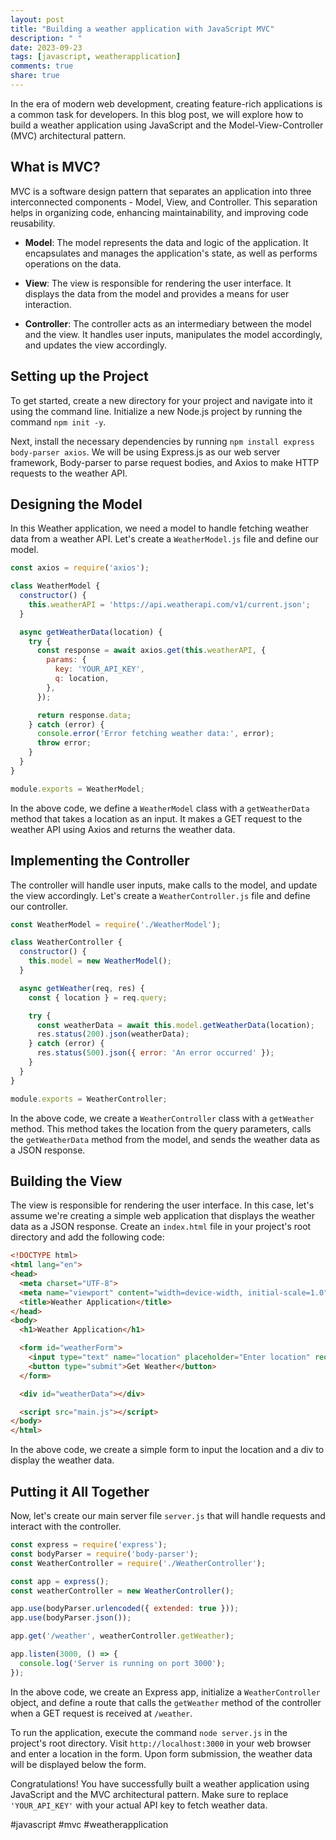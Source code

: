 ```yaml
---
layout: post
title: "Building a weather application with JavaScript MVC"
description: " "
date: 2023-09-23
tags: [javascript, weatherapplication]
comments: true
share: true
---
```


In the era of modern web development, creating feature-rich applications is a common task for developers. In this blog post, we will explore how to build a weather application using JavaScript and the Model-View-Controller (MVC) architectural pattern.

## What is MVC?

MVC is a software design pattern that separates an application into three interconnected components - Model, View, and Controller. This separation helps in organizing code, enhancing maintainability, and improving code reusability.

- **Model**: The model represents the data and logic of the application. It encapsulates and manages the application's state, as well as performs operations on the data.

- **View**: The view is responsible for rendering the user interface. It displays the data from the model and provides a means for user interaction.

- **Controller**: The controller acts as an intermediary between the model and the view. It handles user inputs, manipulates the model accordingly, and updates the view accordingly.

## Setting up the Project

To get started, create a new directory for your project and navigate into it using the command line. Initialize a new Node.js project by running the command `npm init -y`.

Next, install the necessary dependencies by running `npm install express body-parser axios`. We will be using Express.js as our web server framework, Body-parser to parse request bodies, and Axios to make HTTP requests to the weather API.

## Designing the Model

In this Weather application, we need a model to handle fetching weather data from a weather API. Let's create a `WeatherModel.js` file and define our model.

```javascript
const axios = require('axios');

class WeatherModel {
  constructor() {
    this.weatherAPI = 'https://api.weatherapi.com/v1/current.json';
  }

  async getWeatherData(location) {
    try {
      const response = await axios.get(this.weatherAPI, {
        params: {
          key: 'YOUR_API_KEY',
          q: location,
        },
      });

      return response.data;
    } catch (error) {
      console.error('Error fetching weather data:', error);
      throw error;
    }
  }
}

module.exports = WeatherModel;
```

In the above code, we define a `WeatherModel` class with a `getWeatherData` method that takes a location as an input. It makes a GET request to the weather API using Axios and returns the weather data.

## Implementing the Controller

The controller will handle user inputs, make calls to the model, and update the view accordingly. Let's create a `WeatherController.js` file and define our controller.

```javascript
const WeatherModel = require('./WeatherModel');

class WeatherController {
  constructor() {
    this.model = new WeatherModel();
  }

  async getWeather(req, res) {
    const { location } = req.query;

    try {
      const weatherData = await this.model.getWeatherData(location);
      res.status(200).json(weatherData);
    } catch (error) {
      res.status(500).json({ error: 'An error occurred' });
    }
  }
}

module.exports = WeatherController;
```

In the above code, we create a `WeatherController` class with a `getWeather` method. This method takes the location from the query parameters, calls the `getWeatherData` method from the model, and sends the weather data as a JSON response.

## Building the View

The view is responsible for rendering the user interface. In this case, let's assume we're creating a simple web application that displays the weather data as a JSON response. Create an `index.html` file in your project's root directory and add the following code:

```html
<!DOCTYPE html>
<html lang="en">
<head>
  <meta charset="UTF-8">
  <meta name="viewport" content="width=device-width, initial-scale=1.0">
  <title>Weather Application</title>
</head>
<body>
  <h1>Weather Application</h1>

  <form id="weatherForm">
    <input type="text" name="location" placeholder="Enter location" required>
    <button type="submit">Get Weather</button>
  </form>

  <div id="weatherData"></div>

  <script src="main.js"></script>
</body>
</html>
```

In the above code, we create a simple form to input the location and a div to display the weather data.

## Putting it All Together

Now, let's create our main server file `server.js` that will handle requests and interact with the controller.

```javascript
const express = require('express');
const bodyParser = require('body-parser');
const WeatherController = require('./WeatherController');

const app = express();
const weatherController = new WeatherController();

app.use(bodyParser.urlencoded({ extended: true }));
app.use(bodyParser.json());

app.get('/weather', weatherController.getWeather);

app.listen(3000, () => {
  console.log('Server is running on port 3000');
});
```

In the above code, we create an Express app, initialize a `WeatherController` object, and define a route that calls the `getWeather` method of the controller when a GET request is received at `/weather`.

To run the application, execute the command `node server.js` in the project's root directory. Visit `http://localhost:3000` in your web browser and enter a location in the form. Upon form submission, the weather data will be displayed below the form.

Congratulations! You have successfully built a weather application using JavaScript and the MVC architectural pattern. Make sure to replace `'YOUR_API_KEY'` with your actual API key to fetch weather data.

#javascript #mvc #weatherapplication